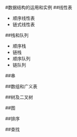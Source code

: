 #数据结构的运用和实例
##线性表
* 顺序线性表
* 链式线性表

##栈和队列
* 顺序栈
* 链栈
* 顺序队列
* 链队列

##串

##数组和广义表

##树及二叉树

##图

##排序

##查找
